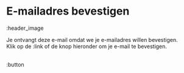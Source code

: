 # E-mailadres bevestigen

:header_image

Je ontvangt deze e-mail omdat we je e-mailadres willen bevestigen.  
Klik op de :link of de knop hieronder om je e-mail te bevestigen.  
&nbsp;  

:button
